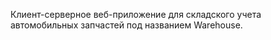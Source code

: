 Клиент-серверное веб-приложение для складского учета автомобильных запчастей под названием Warehouse.
